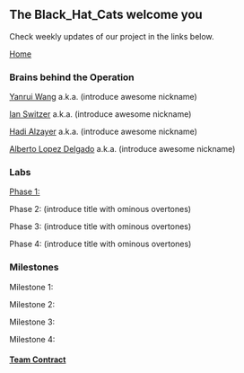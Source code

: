 ## The Black_Hat_Cats welcome you

Check weekly updates of our project in the links below.

[Home](https://yanray.github.io/Black_Hat_Cats/)

### Brains behind the Operation

[Yanrui Wang](mailto:yw2226@cornell.edu) a.k.a. (introduce awesome nickname)

[Ian Switzer](mailto:ics9@cornell.edu) a.k.a. (introduce awesome nickname) 
 
[Hadi Alzayer](mailto:ha366@cornell.edu) a.k.a. (introduce awesome nickname) 

[Alberto Lopez Delgado](mailto:al2367@cornell.edu) a.k.a. (introduce awesome nickname) 


### Labs
[Phase 1:](/docs/labs/phase\_1/Phase1.md)

Phase 2: (introduce title with ominous overtones)

Phase 3: (introduce title with ominous overtones)

Phase 4: (introduce title with ominous overtones)

### Milestones
Milestone 1:

Milestone 2:

Milestone 3:

Milestone 4:

#### [Team Contract](https://github.com/Albrt37/Black_Hat_Cats/tree/master/docs/team_contract.pdf)
